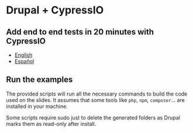 # Drupal + CypressIO

## Add end to end tests in 20 minutes with CypressIO

* [English](https://docs.google.com/presentation/d/1KunnazV_joHNLTrvfIi8iOMFnUnkwQcOMDOx6sYWe7Y/edit?usp=sharing)
* [Español](https://docs.google.com/presentation/d/1GaNh8t8QArFMCm18tCWVBDTXBd2HN_GO/edit?usp=sharing&ouid=103450417243093886914&rtpof=true&sd=true)

## Run the examples

The provided scripts will run all the necessary commands to build the code used on the slides.
It assumes that some tools like `php`, `npm`, `composer`... are installed in your machine.

Some scripts require sudo just to delete the generated folders as Drupal marks them as read-only after install.
